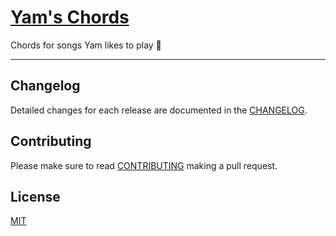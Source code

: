 # [Yam's Chords](https://yamyam263.github.io/yams-chords/)
Chords for songs Yam likes to play 🎸

---

## Changelog

Detailed changes for each release are documented in the [CHANGELOG](CHANGELOG.md).

[//]: # (TODO: Add the changelog to the docs website)

## Contributing

Please make sure to read [CONTRIBUTING](https://yamyam263.github.io/yams-chords/contributing/) making a pull request.

## License

[MIT](LICENSE)
